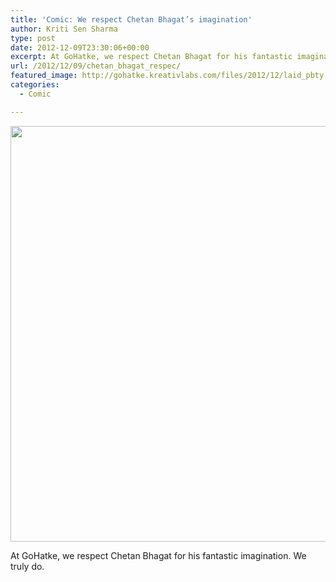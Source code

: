 ```yaml
---
title: 'Comic: We respect Chetan Bhagat’s imagination'
author: Kriti Sen Sharma
type: post
date: 2012-12-09T23:30:06+00:00
excerpt: At GoHatke, we respect Chetan Bhagat for his fantastic imagination. We truly do.
url: /2012/12/09/chetan_bhagat_respec/
featured_image: http://gohatke.kreativlabs.com/files/2012/12/laid_pbty.jpg
categories:
  - Comic

---
```

[<img loading="lazy" decoding="async" src="http://gohatke.kreativlabs.com/files/2012/12/laid_pbty-1024x665.jpg" alt="" title="laid_pbty" width="1024" height="665" class="alignnone size-large wp-image-664" srcset="https://gohatke.kreativlabs.com/files/2012/12/laid_pbty-1024x665.jpg 1024w, https://gohatke.kreativlabs.com/files/2012/12/laid_pbty-300x194.jpg 300w" sizes="(max-width: 1024px) 100vw, 1024px" />][1]

At GoHatke, we respect Chetan Bhagat for his fantastic imagination. We truly do.

 [1]: http://gohatke.kreativlabs.com/files/2012/12/laid_pbty.jpg